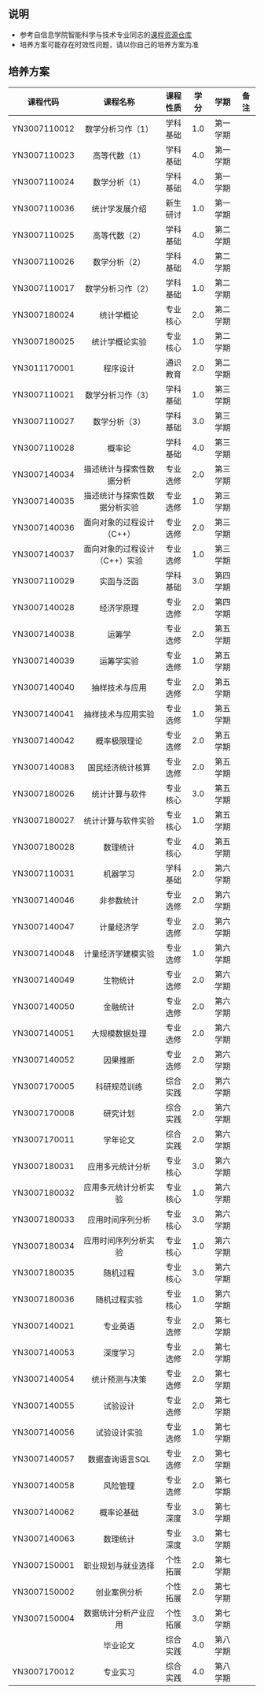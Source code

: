 ## 说明

- 参考自信息学院智能科学与技术专业同志的[课程资源仓库](https://github.com/Steven-Zhl/YNU_IST_Courses)
- 培养方案可能存在时效性问题，请以你自己的培养方案为准

## 培养方案
| 课程代码         | 课程名称             | 课程性质 | 学分    | 学期    | 备注 |
|:------------:|:----------------:|:----:|:-----:|:-----:|:---:|
| YN3007110012 | 数学分析习作（1）        | 学科基础 | 1.0   | 第一学期  |    |
| YN3007110023 | 高等代数（1）          | 学科基础 | 4.0   | 第一学期  |    |
| YN3007110024 | 数学分析（1）          | 学科基础 | 4.0   | 第一学期  |    |
| YN3007110036 | 统计学发展介绍          | 新生研讨 | 1.0   | 第一学期  |    |
| YN3007110025 | 高等代数（2）          | 学科基础 | 4.0   | 第二学期  |    |
| YN3007110026 | 数学分析（2）          | 学科基础 | 4.0   | 第二学期  |    |
| YN3007110017 | 数学分析习作（2）        | 学科基础 | 1.0   | 第二学期  |    |
| YN3007180024 | 统计学概论            | 专业核心 | 2.0   | 第二学期  |    |
| YN3007180025 | 统计学概论实验          | 专业核心 | 1.0   | 第二学期  |    |
| YN3011170001 | 程序设计             | 通识教育 | 2.0   | 第二学期  |    |
| YN3007110021 | 数学分析习作（3）        | 学科基础 | 1.0   | 第三学期  |    |
| YN3007110027 | 数学分析（3）          | 学科基础 | 3.0   | 第三学期  |    |
| YN3007110028 | 概率论              | 学科基础 | 4.0   | 第三学期  |    |
| YN3007140034 | 描述统计与探索性数据分析     | 专业选修 | 2.0   | 第三学期  |    |
| YN3007140035 | 描述统计与探索性数据分析实验   | 专业选修 | 1.0   | 第三学期  |    |
| YN3007140036 | 面向对象的过程设计（C++）   | 专业选修 | 2.0   | 第三学期  |    |
| YN3007140037 | 面向对象的过程设计（C++）实验 | 专业选修 | 1.0   | 第三学期  |    |
| YN3007110029 | 实函与泛函            | 学科基础 | 3.0   |  第四学期 |    |
| YN3007140028 | 经济学原理            | 专业选修 | 2.0   |  第四学期 |    |
| YN3007140038 | 运筹学       | 专业选修 | 2.0   | 第五学期 |    |
| YN3007140039 | 运筹学实验     | 专业选修 | 1.0   | 第五学期 |    |
| YN3007140040 | 抽样技术与应用   | 专业选修 | 2.0   | 第五学期 |    |
| YN3007140041 | 抽样技术与应用实验 | 专业选修 | 1.0   | 第五学期 |    |
| YN3007140042 | 概率极限理论    | 专业选修 | 2.0   | 第五学期 |    |
| YN3007140083 | 国民经济统计核算  | 专业选修 | 2.0   | 第五学期 |    |
| YN3007180026 | 统计计算与软件   | 专业核心 | 3.0   | 第五学期 |    |
| YN3007180027 | 统计计算与软件实验 | 专业核心 | 1.0   | 第五学期 |    |
| YN3007180028 | 数理统计      | 专业核心 | 4.0   | 第五学期 |    |
| YN3007110031 | 机器学习      | 学科基础 | 2.0   | 第六学期 |    |
| YN3007140046 | 非参数统计     | 专业选修 | 2.0   | 第六学期 |    |
| YN3007140047 | 计量经济学     | 专业选修 | 2.0   | 第六学期 |    |
| YN3007140048 | 计量经济学建模实验 | 专业选修 | 1.0   | 第六学期 |    |
| YN3007140049 | 生物统计      | 专业选修 | 2.0   | 第六学期 |    |
| YN3007140050 | 金融统计      | 专业选修 | 2.0   | 第六学期 |    |
| YN3007140051 | 大规模数据处理   | 专业选修 | 2.0   | 第六学期 |    |
| YN3007140052 | 因果推断      | 专业选修 | 2.0   | 第六学期 |    |
| YN3007170005 | 科研规范训练    | 综合实践 | 2.0   | 第六学期 |    |
| YN3007170008 | 研究计划      | 综合实践 | 2.0   | 第六学期 |    |
| YN3007170011 | 学年论文       | 综合实践 | 2.0   | 第六学期 |    |
| YN3007180031 | 应用多元统计分析   | 专业核心 | 3.0   | 第六学期 |    |
| YN3007180032 | 应用多元统计分析实验 | 专业核心 | 1.0   | 第六学期 |    |
| YN3007180033 | 应用时间序列分析   | 专业核心 | 3.0   | 第六学期 |    |
| YN3007180034 | 应用时间序列分析实验 | 专业核心 | 1.0   | 第六学期 |    |
| YN3007180035 | 随机过程       | 专业核心 | 3.0   | 第六学期 |    |
| YN3007180036 | 随机过程实验     | 专业核心 | 1.0   | 第六学期 |    |
| YN3007140021 | 专业英语       | 专业选修 | 2.0   | 第七学期 |    |
| YN3007140053 | 深度学习       | 专业选修 | 2.0   | 第七学期 |    |
| YN3007140054 | 统计预测与决策    | 专业选修 | 2.0   | 第七学期 |    |
| YN3007140055 | 试验设计       | 专业选修 | 2.0   | 第七学期 |    |
| YN3007140056 | 试验设计实验     | 专业选修 | 1.0   | 第七学期 |    |
| YN3007140057 | 数据查询语言SQL  | 专业选修 | 2.0   | 第七学期 |    |
| YN3007140058 | 风险管理       | 专业选修 | 2.0   | 第七学期 |    |
| YN3007140062 | 概率论基础      | 专业深度 | 3.0   | 第七学期 |    |
| YN3007140063 | 数理统计       | 专业深度 | 3.0   | 第七学期 |    |
| YN3007150001 | 职业规划与就业选择  | 个性拓展 | 2.0   | 第七学期 |    |
| YN3007150002 | 创业案例分析     | 个性拓展 | 2.0   | 第七学期 |    |
| YN3007150004 | 数据统计分析产业应用 | 个性拓展 | 3.0   | 第七学期 |    |
|              | 毕业论文 | 综合实践 | 4.0   |  第八学期 |    |
| YN3007170012 | 专业实习 | 综合实践 | 4.0   |  第八学期 |    |
